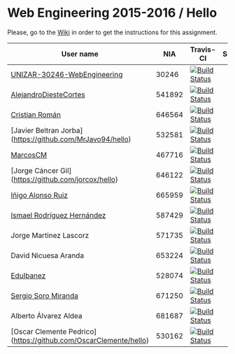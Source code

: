 # Web Engineering 2015-2016 / Hello

Please, go to the [Wiki](https://github.com/UNIZAR-30246-WebEngineering/hello/wiki) in order to get the instructions for this assignment.


User name | NIA | Travis-CI|Score
----------|-----|----------|-----
[UNIZAR-30246-WebEngineering](https://github.com/UNIZAR-30246-WebEngineering/hello) |30246 | [![Build Status](https://travis-ci.org/UNIZAR-30246-WebEngineering/hello.svg)](https://travis-ci.org/UNIZAR-30246-WebEngineering/hello)
[AlejandroDiesteCortes](https://github.com/AlejandroDiesteCortes/hello) | 541892 | [![Build Status](https://travis-ci.org/AlejandroDiesteCortes/hello.svg)](https://travis-ci.org/AlejandroDiesteCortes/hello)
[Cristian Román](https://github.com/khmDEV/hello) |646564 | [![Build Status](https://travis-ci.org/khmDEV/hello.svg)](https://travis-ci.org/khmDEV/hello)
[Javier Beltran Jorba] (https://github.com/MrJavo94/hello) | 532581 | [![Build Status](https://travis-ci.org/MrJavo94/hello.svg)](https://travis-ci.org/MrJavo94/hello)
[MarcosCM](https://github.com/MarcosCM/hello) | 467716 | [![Build Status](https://travis-ci.org/MarcosCM/hello.svg)](https://travis-ci.org/MarcosCM/hello)
[Jorge Cáncer Gil] (https://github.com/jorcox/hello) | 646122 | [![Build Status](https://travis-ci.org/jorcox/hello.svg)](https://travis-ci.org/jorcox/hello)
[Iñigo Alonso Ruiz](https://github.com/shathe/hello)| 665959 | [![Build Status](https://travis-ci.org/Shathe/hello.svg)](https://travis-ci.org/Shathe/hello)
[Ismael Rodríguez Hernández](https://github.com/ismaro3/hello)| 587429 | [![Build Status](https://travis-ci.org/ismaro3/hello.svg)](https://travis-ci.org/ismaro3/hello)
Jorge Martinez Lascorz | 571735 | [![Build Status](https://travis-ci.org/JorgeCoke/hello.svg)](https://travis-ci.org/JorgeCoke/hello)
David Nicuesa Aranda | 653224 | [![Build Status](https://travis-ci.org/Nicu1309/hello.svg)](https://travis-ci.org/Nicu1309/hello)
[EduIbanez](https://github.com/EduIbanez/hello) | 528074 | [![Build Status](https://travis-ci.org/EduIbanez/hello.svg)](https://travis-ci.org/EduIbanez/hello)
[Sergio Soro Miranda](https://github.com/teruyi/hello) | 671250 | [![Build Status](https://travis-ci.org/teruyi/hello.svg)](https://travis-ci.org/teruyi/hello)
Alberto Álvarez Aldea | 681687 | [![Build Status](https://travis-ci.org/albert17/hello.svg)](https://travis-ci.org/albert17/hello)
[Oscar Clemente Pedrico] (https://github.com/OscarClemente/hello) | 530162 | [![Build Status](https://travis-ci.org/OscarClemente/hello.svg)](https://travis-ci.org/OscarClemente/hello)
